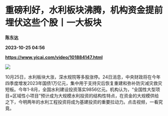 # 重磅利好，水利板块沸腾，机构资金提前埋伏这些个股丨一大板块
**陈东达**

**2023-10-25 04:56**

**https://www.yicai.com/video/101884147.html**

![](http://imgcdn.yicai.com/vms-new/2023/10/d651fe18-2cd3-4d89-84de-2c9ec6392bc0.jpg) 

10月25日，水利板块大涨，深水规院等多股涨停。24日消息，中央财政将在今年四季度增发2023年国债1万亿元，集中用于支持灾后恢复重建和弥补防灾减灾救灾短板。今年1-8月，全国水利建设投资落实9856亿元。机构认为，“全国性大型项目+区域性小项目”预计成为大规模水利投资的结构性特点，在资金的大规模供给之下，今明两年的水利工程投资将成为基建投资的重要拉动力。点击视频，一看究竟。